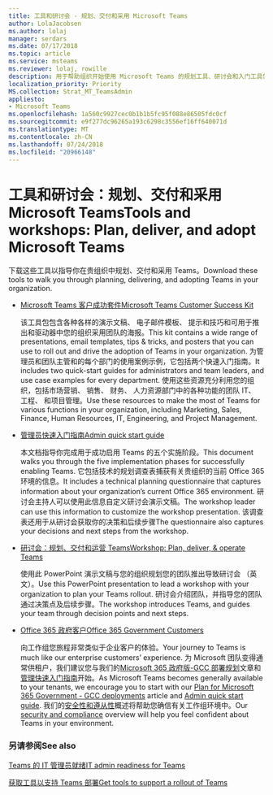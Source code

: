 ```yaml
---
title: 工具和研讨会 - 规划、交付和采用 Microsoft Teams
author: LolaJacobsen
ms.author: lolaj
manager: serdars
ms.date: 07/17/2018
ms.topic: article
ms.service: msteams
ms.reviewer: lolaj, rowille
description: 用于帮助组织开始使用 Microsoft Teams 的规划工具、研讨会和入门工具包。
localization_priority: Priority
MS.collection: Strat_MT_TeamsAdmin
appliesto:
- Microsoft Teams
ms.openlocfilehash: 1a560c9927cec0b1b1b5fc95f088e86505fdc0cf
ms.sourcegitcommit: e9f277dc96265a193c6298c3556ef16ff640071d
ms.translationtype: MT
ms.contentlocale: zh-CN
ms.lasthandoff: 07/24/2018
ms.locfileid: "20966148"
---
```

# <a name="tools-and-workshops-plan-deliver-and-adopt-microsoft-teams"></a><span data-ttu-id="21540-103">工具和研讨会：规划、交付和采用 Microsoft Teams</span><span class="sxs-lookup"><span data-stu-id="21540-103">Tools and workshops: Plan, deliver, and adopt Microsoft Teams</span></span>

<span data-ttu-id="21540-104">下载这些工具以指导你在贵组织中规划、交付和采用 Teams。</span><span class="sxs-lookup"><span data-stu-id="21540-104">Download these tools to walk you through planning, delivering, and adopting Teams in your organization.</span></span>


- [<span data-ttu-id="21540-105">Microsoft Teams 客户成功套件</span><span class="sxs-lookup"><span data-stu-id="21540-105">Microsoft Teams Customer Success Kit</span></span>](http://download.microsoft.com/download/A/E/9/AE984CD4-CF4B-41E7-9ABD-6735E3F01897/MicrosoftTeamsCustomerSuccessKit.zip) 
    
    <span data-ttu-id="21540-106">该工具包包含各种各样的演示文稿、 电子邮件模板、 提示和技巧和可用于推出和驱动器中您的组织采用团队的海报。</span><span class="sxs-lookup"><span data-stu-id="21540-106">This kit contains a wide range of presentations, email templates, tips & tricks, and posters that you can use to roll out and drive the adoption of Teams in your organization.</span></span> <span data-ttu-id="21540-107">为管理员和团队主管和的每个部门的使用案例示例，它包括两个快速入门指南。</span><span class="sxs-lookup"><span data-stu-id="21540-107">It includes two quick-start guides for administrators and team leaders, and use case examples for every department.</span></span> <span data-ttu-id="21540-108">使用这些资源充分利用您的组织，包括市场营销、 销售、 财务、 人力资源部门中的各种功能的团队 IT、 工程、 和项目管理。</span><span class="sxs-lookup"><span data-stu-id="21540-108">Use these resources to make the most of Teams for various functions in your organization, including Marketing, Sales, Finance, Human Resources, IT, Engineering, and Project Management.</span></span> 


- [<span data-ttu-id="21540-109">管理员快速入门指南</span><span class="sxs-lookup"><span data-stu-id="21540-109">Admin quick start guide</span></span>](http://download.microsoft.com/download/F/3/9/F39B4F10-5720-4516-87E1-91E5A5678EFB/MicrosoftTeams-AdminQuickStart-EnableTeams.docx)
    
    <span data-ttu-id="21540-110">本文档指导你完成用于成功启用 Teams 的五个实施阶段。</span><span class="sxs-lookup"><span data-stu-id="21540-110">This document walks you through the five implementation phases for successfully enabling Teams.</span></span> <span data-ttu-id="21540-111">它包括技术的规划调查表捕获有关贵组织的当前 Office 365 环境的信息。</span><span class="sxs-lookup"><span data-stu-id="21540-111">It includes a technical planning questionnaire that captures information about your organization’s current Office 365 environment.</span></span> <span data-ttu-id="21540-112">研讨会主持人可以使用此信息自定义研讨会演示文稿。</span><span class="sxs-lookup"><span data-stu-id="21540-112">The workshop leader can use this information to customize the workshop presentation.</span></span> <span data-ttu-id="21540-113">该调查表还用于从研讨会获取你的决策和后续步骤</span><span class="sxs-lookup"><span data-stu-id="21540-113">The questionnaire also captures your decisions and next steps from the workshop.</span></span>

- [<span data-ttu-id="21540-114">研讨会：规划、交付和运营 Teams</span><span class="sxs-lookup"><span data-stu-id="21540-114">Workshop: Plan, deliver, & operate Teams</span></span>](http://download.microsoft.com/download/A/A/D/AAD74246-790D-4E61-8DA0-865742CB42DB/MicrosoftTeams-Planning-Workshop-Dec2017.pptx) 
    
    <span data-ttu-id="21540-115">使用此 PowerPoint 演示文稿与您的组织规划您的团队推出导致研讨会 （英文）。</span><span class="sxs-lookup"><span data-stu-id="21540-115">Use this PowerPoint presentation to lead a workshop with your organization to plan your Teams rollout.</span></span> <span data-ttu-id="21540-116">研讨会介绍团队，并指导您的团队通过决策点及后续步骤。</span><span class="sxs-lookup"><span data-stu-id="21540-116">The workshop introduces Teams, and guides your team through decision points and next steps.</span></span>

- [<span data-ttu-id="21540-117">Office 365 政府客户</span><span class="sxs-lookup"><span data-stu-id="21540-117">Office 365 Government Customers</span></span>](plan-for-government-gcc.md)

   <span data-ttu-id="21540-118">向工作组您旅程非常类似于企业客户的体验。</span><span class="sxs-lookup"><span data-stu-id="21540-118">Your journey to Teams is much like our enterprise customers’ experience.</span></span> <span data-ttu-id="21540-119">为 Microsoft 团队变得通常供租户，我们建议您与我们的[Microsoft 365 政府版-GCC 部署规划](plan-for-government-gcc.md)文章和[管理快速入门指南](http://download.microsoft.com/download/F/3/9/F39B4F10-5720-4516-87E1-91E5A5678EFB/MicrosoftTeams-AdminQuickStart-EnableTeams.docx)开始。</span><span class="sxs-lookup"><span data-stu-id="21540-119">As Microsoft Teams becomes generally available to your tenants, we encourage you to start with our [Plan for Microsoft 365 Government - GCC deployments](plan-for-government-gcc.md) article and [Admin quick start guide](http://download.microsoft.com/download/F/3/9/F39B4F10-5720-4516-87E1-91E5A5678EFB/MicrosoftTeams-AdminQuickStart-EnableTeams.docx).</span></span> <span data-ttu-id="21540-120">我们的[安全性和遵从性](security-compliance-overview.md)概述将帮助您确信有关工作组环境中。</span><span class="sxs-lookup"><span data-stu-id="21540-120">Our [security and compliance](security-compliance-overview.md) overview will help you feel confident about Teams in your environment.</span></span>

### <a name="see-also"></a><span data-ttu-id="21540-121">另请参阅</span><span class="sxs-lookup"><span data-stu-id="21540-121">See also</span></span>

[<span data-ttu-id="21540-122">Teams 的 IT 管理员就绪</span><span class="sxs-lookup"><span data-stu-id="21540-122">IT admin readiness for Teams</span></span>](ITAdmin-readiness.md)

[<span data-ttu-id="21540-123">获取工具以支持 Teams 部署</span><span class="sxs-lookup"><span data-stu-id="21540-123">Get tools to support a rollout of Teams</span></span>](rollout-tools.md)


